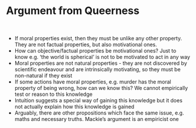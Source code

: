 # Argument from Queerness
</br>

- If moral properties exist, then they must be unlike any other property. They are not factual properties, but also motivational ones.
- How can objective/factual properties be motivational ones? Just to know e.g. ‘the world is spherical’ is not to be motivated to act in any way
- Moral properties are not natural properties - they are not discovered by scientific endeavour and are intrinsically motivating, so they must be non-natural if they exist
- If some actions have moral properties, e.g. murder has the moral property of being wrong, how can we know this? We cannot empirically test or reason to this knowledge
- Intuition suggests a special way of gaining this knowledge but it does not actually explain how this knowledge is gained
- Arguably, there are other propositions which face the same issue, e.g. maths and necessary truths. Mackie’s argument is an empiricist one